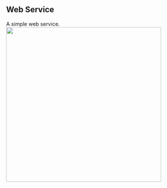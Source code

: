 ## Web Service
A simple web service.
<img src="https://github.com/aksalj/pesapaljs/raw/master/example/web/static/screenshot.png" width="420px" />